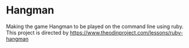 # Hangman
Making the game Hangman to be played on the command line using ruby.
This project is directed by https://www.theodinproject.com/lessons/ruby-hangman
